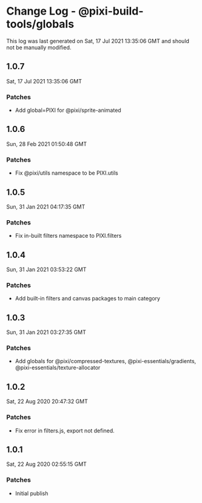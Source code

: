 # Change Log - @pixi-build-tools/globals

This log was last generated on Sat, 17 Jul 2021 13:35:06 GMT and should not be manually modified.

## 1.0.7
Sat, 17 Jul 2021 13:35:06 GMT

### Patches

- Add global=PIXI for @pixi/sprite-animated

## 1.0.6
Sun, 28 Feb 2021 01:50:48 GMT

### Patches

- Fix @pixi/utils namespace to be PIXI.utils

## 1.0.5
Sun, 31 Jan 2021 04:17:35 GMT

### Patches

- Fix in-built filters namespace to PIXI.filters

## 1.0.4
Sun, 31 Jan 2021 03:53:22 GMT

### Patches

- Add built-in filters and canvas packages to main category

## 1.0.3
Sun, 31 Jan 2021 03:27:35 GMT

### Patches

- Add globals for @pixi/compressed-textures, @pixi-essentials/gradients, @pixi-essentials/texture-allocator

## 1.0.2
Sat, 22 Aug 2020 20:47:32 GMT

### Patches

- Fix error in filters.js, export not defined.

## 1.0.1
Sat, 22 Aug 2020 02:55:15 GMT

### Patches

- Initial publish

